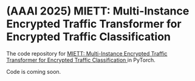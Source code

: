 # (AAAI 2025) MIETT: Multi-Instance Encrypted Traffic Transformer for Encrypted Traffic Classification

The code repository for [MIETT: Multi-Instance Encrypted Traffic Transformer for Encrypted Traffic Classification
](https://arxiv.org/pdf/2412.15306) in PyTorch.

Code is coming soon.
